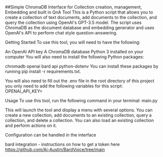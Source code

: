 ##Simple ChromaDB Interface for Collection creation, management, Embedding and built in QnA Tool
This is a Python script that allows you to create a collection of text documents, add documents to the collection, and query the collection using OpenAI's GPT-3.5 model. The script uses ChromaDB as the document database and embedding generator and uses OpenAI's API to perform chat style question-answering.

Getting Started
To use this tool, you will need to have the following:

An OpenAI API key
A ChromaDB database
Python 3 installed on your computer
You will also need to install the following Python packages:

chromadb
openai
bard api
python-dotenv
You can install these packages by running pip install -r requirements.txt.

You will also need to fill out the .env file in the root directory of this project you only need to add the following variables for this script:
OPENAI_API_KEY=<your OpenAI API key>

Usage
To use this tool, run the following command in your terminal:
main.py

This will launch the tool and display a menu with several options. You can create a new collection, add documents to an existing collection, query a collection, and delete a collection. You can also load an existing collection and perform actions on it. 

Configuration can be handled in the interface

  bard integration - instructions on how to get a token here https://github.com/Ai-Austin/BardVoice/tree/main
  
